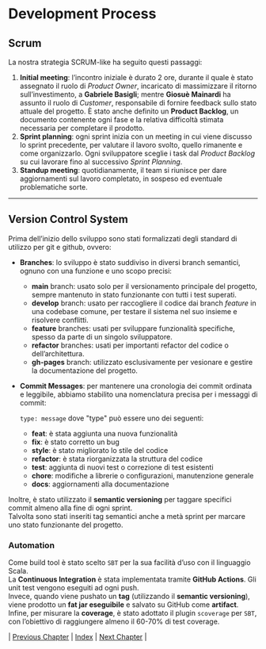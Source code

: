 # Development Process

## Scrum

La nostra strategia SCRUM-like ha seguito questi passaggi:
1. **Initial meeting**: l’incontro iniziale è durato 2 ore, durante il quale è stato assegnato il ruolo di *Product Owner*, incaricato di massimizzare il ritorno sull’investimento, a **Gabriele Basigli**; mentre **Giosuè Mainardi** ha assunto il ruolo di *Customer*, responsabile di fornire feedback sullo stato attuale del progetto. È stato anche definito un **Product Backlog**, un documento contenente ogni fase e la relativa difficoltà stimata necessaria per completare il prodotto.
2. **Sprint planning**: ogni sprint inizia con un meeting in cui viene discusso lo sprint precedente, per valutare il lavoro svolto, quello rimanente e come organizzarlo. Ogni sviluppatore sceglie i task dal *Product Backlog* su cui lavorare fino al successivo *Sprint Planning*.
3. **Standup meeting**: quotidianamente, il team si riunisce per dare aggiornamenti sul lavoro completato, in sospeso ed eventuale problematiche sorte.

---

## Version Control System
Prima dell’inizio dello sviluppo sono stati formalizzati degli standard di utilizzo per git e github, ovvero:

* **Branches**: lo sviluppo è stato suddiviso in diversi branch semantici, ognuno con una funzione e uno scopo precisi:
  * **main** branch: usato solo per il versionamento principale del progetto, sempre mantenuto in stato funzionante con tutti i test superati.
  * **develop** branch: usato per raccogliere il codice dai branch *feature* in una codebase comune, per testare il sistema nel suo insieme e risolvere conflitti.
  * **feature** branches: usati per sviluppare funzionalità specifiche, spesso da parte di un singolo sviluppatore.
  * **refactor** branches: usati per importanti refactor del codice o dell’architettura.
  * **gh-pages** branch: utilizzato esclusivamente per vesionare e gestire la documentazione del progetto.

* **Commit Messages**: per mantenere una cronologia dei commit ordinata e leggibile, abbiamo stabilito una nomenclatura precisa per i messaggi di commit:

  `type: message` dove "type" può essere uno dei seguenti:

  * **feat**: è stata aggiunta una nuova funzionalità
  * **fix**: è stato corretto un bug
  * **style**: è stato migliorato lo stile del codice
  * **refactor**: è stata riorganizzata la struttura del codice
  * **test**: aggiunta di nuovi test o correzione di test esistenti
  * **chore**: modifiche a librerie o configurazioni, manutenzione generale
  * **docs**: aggiornamenti alla documentazione

Inoltre, è stato utilizzato il **semantic versioning** per taggare specifici commit almeno alla fine di ogni sprint.  
Talvolta sono stati inseriti tag semantici anche a metà sprint per marcare uno stato funzionante del progetto.


### Automation
Come build tool è stato scelto `SBT` per la sua facilità d’uso con il linguaggio Scala.  
La **Continuous Integration** è stata implementata tramite **GitHub Actions**. Gli unit test vengono eseguiti ad ogni push.  
Invece, quando viene pushato un **tag** (utilizzando il **semantic versioning**), viene prodotto un **fat jar eseguibile** e salvato su GitHub come **artifact**.  
Infine, per misurare la **coverage**, è stato adottato il plugin `scoverage` per `SBT`, con l’obiettivo di raggiungere almeno il 60-70% di test coverage.

| [Previous Chapter](../1-introduction/index.md) | [Index](../index.md) | [Next Chapter](../3-requirements/index.md) |
